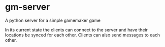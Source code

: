 # gm-server
A python server for a simple gamemaker game

In its current state the clients can connect to the server and have their locations be synced for each other. Clients can also send messages to each other.
